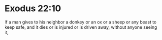 # Exodus 22:10

If a man gives to his neighbor a donkey or an ox or a sheep or any beast to keep safe, and it dies or is injured or is driven away, without anyone seeing it,
